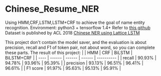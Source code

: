 # Chinese_Resume_NER
Using HMM,CRF,LSTM,LSTM+CRF to achieve the goal of name entity recognition.
Environment: python3 + tensorflow 1.4+
Refer to [this github](https://github.com/luopeixiang/named_entity_recognition)
Dataset is published by ACL 2018 [Chinese NER using Lattice LSTM](https://github.com/jiesutd/LatticeLSTM)

This project don't contain the model saver, and the evaluation is about precision, recall and F1 of token pair, not about word, so you can complete these parts.
The result of this project:
|      | HMM    | CRF    | BiLSTM | BiLSTM+CRF |
| ---- | ------ | ------ | ------ | ---------- |
| recall  | 90.93% | 94.78% | 93.96% | 95.39%     |
| precision  | 93.13% | 96.51% | 96.41% | 96.61%  |
| F1 score | 91.97% | 95.63% | 95.13% | 95.91%     |
